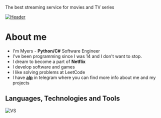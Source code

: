 The best streaming service for movies and TV series

[![Header](https://sun9-80.userapi.com/impg/2lJH9kMPeuLjD5qFA0Y4B6O02eYNwZRVGKOjiQ/5n63RvdwEck.jpg?size=2560x365&quality=96&sign=f8365ad6d53add95c84aaca95678e8bf&type=album)]()
###### 

# **About me**
- I'm Myers - **Python/C#** Software Engineer
- I've been programming since I was 14 and I don't want to stop.
- I dream to become a part of **Netflix**
- I develop software and games
- I like solving problems at LeetCode
- I have [**alp**](https://t.me/ememyersSss) in telegram where you can find more info about me and my projects

## **Languages, Technologies and Tools**
![VS](https://img.shields.io/badge/VS-000000.svg?style=for-the-badge&logo=visual-studio&logoColor=purple&color=black)
